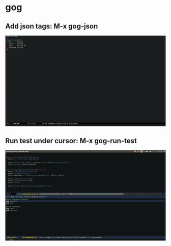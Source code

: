 # gog

## Add json tags: M-x gog-json

![alt text](https://raw.githubusercontent.com/yehohanan7/gog/master/gog-json.gif "Logo Title Text 1")


## Run test under cursor: M-x gog-run-test

![alt text](https://raw.githubusercontent.com/yehohanan7/gog/master/gog-test.gif "Logo Title Text 1")
